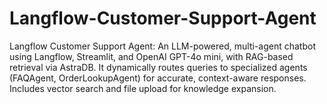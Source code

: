 # Langflow-Customer-Support-Agent
Langflow Customer Support Agent: An LLM-powered, multi-agent chatbot using Langflow, Streamlit, and OpenAI GPT-4o mini, with RAG-based retrieval via AstraDB. It dynamically routes queries to specialized agents (FAQAgent, OrderLookupAgent) for accurate, context-aware responses. Includes vector search and file upload for knowledge expansion.

